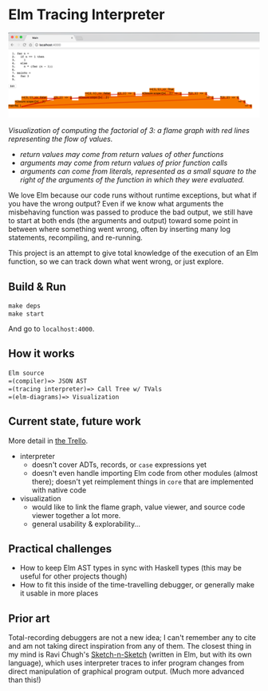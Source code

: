 # Elm Tracing Interpreter

![image](/img/fac-screenshot.png)

_Visualization of computing the factorial of 3: a flame graph with red lines representing the flow of values._

- *return values may come from return values of other functions*
- *arguments may come from return values of prior function calls*
- *arguments can come from literals, represented as a small square to the right of the arguments of the function in which they were evaluated.*


We love Elm because our code runs without runtime exceptions, but what if you have the wrong output? Even if we know what arguments the misbehaving function was passed to produce the bad output, we still have to start at both ends (the arguments and output) toward some point in between where something went wrong, often by inserting many log statements, recompiling, and re-running.

This project is an attempt to give total knowledge of the execution of an Elm function, so we can track down what went wrong, or just explore.

## Build & Run
```
make deps
make start
```
And go to `localhost:4000`.

## How it works

```
Elm source
=(compiler)=> JSON AST
=(tracing interpreter)=> Call Tree w/ TVals
=(elm-diagrams)=> Visualization
```


## Current state, future work

More detail in [the Trello](https://trello.com/b/6fNpWjix/reversible-interpreter#).

- interpreter
  - doesn't cover ADTs, records, or `case` expressions yet
  - doesn't even handle importing Elm code from other modules (almost there); doesn't yet reimplement things in `core` that are implemented with native code
- visualization
  - would like to link the flame graph, value viewer, and source code viewer together a lot more.
  - general usability & explorability…


## Practical challenges

- How to keep Elm AST types in sync with Haskell types (this may be useful for other projects though)
- How to fit this inside of the time-travelling debugger, or generally make it usable in more places

## Prior art

Total-recording debuggers are not a new idea; I can't remember any to cite and am not taking direct inspiration from any of them. The closest thing in my mind is Ravi Chugh's [Sketch-n-Sketch](https://github.com/ravichugh/sketch-n-sketch) (written in Elm, but with its own language), which uses interpreter traces to infer program changes from direct manipulation of graphical program output. (Much more advanced than this!)